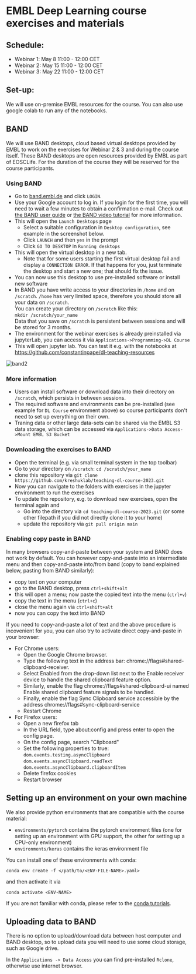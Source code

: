 # EMBL Deep Learning course exercises and materials

## Schedule:

- Webinar 1: May 8 11:00 - 12:00 CET  
- Webinar 2: May 15 11:00 - 12:00 CET  
- Webinar 3: May 22 11:00 - 12:00 CET  

## Set-up:

We will use on-premise EMBL resources for the course. You can also use google colab to run any of the notebooks.

## BAND

We will use BAND desktops, cloud based virtual desktops provided by EMBL to work on the exercises for Webinar 2 & 3 and during the course itself. 
These BAND desktops are open resources provided by EMBL as part of EOSCLife. For the duration of the course they will be reserved for the course participants.

### Using BAND

- Go to [band.embl.de](https://band.embl.de/#/eosc-landingpage) and click `LOGIN`.
- Use your Google account to log in. If you login for the first time, you will need to wait a few minutes to obtain a confirmation e-mail. Check out [the BAND user guide](https://docs.google.com/document/d/1TZBUsNIciGMH_g4aFj2Lu_upISxh5TV9FBMrvNDWmc8/edit) or [the BAND video tutorial](https://drive.google.com/file/d/11pbF70auGyWF-1ir2XUGM8fgiY7ETxP8/view) for more information.
- This will open the `Launch Desktops` page
    - Select a suitable configuration in `Desktop configuration`, see example in the screenshot below.
    - Click `LAUNCH` and then `yes` in the prompt
    - Click `GO TO DESKTOP` in `Running desktops`
- This will open the virtual desktop in a new tab.
    - Note that for some users starting the first virtual desktop fail and display a `CONNECTION ERROR`. If that happens for you, just terminate the desktop and start a new one; that should fix the issue.  
- You can now use this desktop to use pre-installed software or install new software
- In BAND you have write access to your directories in `/home` and on `/scratch`. `/home` has very limited space, therefore you should store all your data on `/scratch`.  
You can create your directory on `/scratch` like this:  
`mkdir /scratch/your_name`  
Data that you save on `/scratch` is persistent between sessions and will be stored for 3 months.  
- The environment for the webinar exercises is already preinstalled via jupyterLab, you can access it via `Applications->Programming->DL Course`
- This will open jupyter lab. You can test it e.g. with the notebooks at https://github.com/constantinpape/dl-teaching-resources

![band2](https://user-images.githubusercontent.com/4263537/134918656-884239a9-2951-4adb-8fad-8c4c883a65ce.png)

### More information

- Users can install software or download data into their directory on `/scratch`, which persists in between sessions.
- The required software and environments can be pre-installed (see example for `DL Course` environment above) so course participants don't need to set up everything on their own.
- Traning data or other large data-sets can be shared via the EMBL S3 data storage, which can be accessed via `Applications->Data Access->Mount EMBL S3 Bucket`

### Downloading the exercises to BAND

- Open the terminal (e.g. via small terminal system in the top toolbar)
- Go to your directory on `/scratch`: `cd /scratch/your_name`
- clone this repository via `git clone https://github.com/kreshuklab/teaching-dl-course-2023.git`
- Now you can navigate to the folders with exercises in the jupyter environment to run the exercises
- To update the repository, e.g. to download new exercises, open the terminal again and
    - Go into the directory via `cd teaching-dl-course-2023.git` (or some other filepath if you did not directly clone it to your home)
    - update the repository via `git pull origin main`

### Enabling copy paste in BAND

In many browsers copy-and-paste between your system and BAND does not work by default. You can however copy-and-paste into an intermediate menu and then copy-and-paste into/from band (copy to band explained below, pasting from BAND similarly):
- copy text on your computer
- go to the BAND desktop, press `ctrl+shift+alt`
- this will open a menu; now paste the copied text into the menu (`ctrl+v`)
- copy the text in the menu (`ctrl+c`)
- close the menu again via `ctrl+shift+alt`
- now you can copy the text into BAND

If you need to copy-and-paste a lot of text and the above procedure is incovenient for you, you can also try to activate direct copy-and-paste in your browser:
- For Chrome users:
    - Open the Google Chrome browser.
    - Type the following text in the address bar: chrome://flags#shared-clipboard-receiver.
    - Select Enabled from the drop-down list next to the Enable receiver device to handle the shared clipboard feature option.
    - Similarly, enable the flag chrome://flags#shared-clipboard-ui named Enable shared clipboard feature signals to be handled.
    - Finally, enable the flag Sync Clipboard service accessible by the address chrome://flags#sync-clipboard-service
    - Restart Chrome
- For Firefox users:
    - Open a new firefox tab
    - In the URL field, type about:config and press enter to open the config page.
    - On the config page, search "Clipboard"
    - Set the following properties to true:  
    `dom.events.testing.asyncClipboard`  
    `dom.events.asyncClipboard.readText`  
    `dom.events.asyncClipboard.clipboardItem`  
    - Delete firefox cookies
    - Restart browser


## Setting up an environment on your own machine

We also provide python environments that are compatible with the course material:
- `environments/pytorch` contains the pytorch environment files (one for setting up an environment with GPU support, the other for setting up a CPU-only environment)
- `environments/keras` contains the keras environment file

You can install one of these environments with conda:
```
conda env create -f </path/to/<ENV-FILE-NAME>.yaml>
```
and then activate it via
```
conda activate <ENV-NAME>
```
If you are not familiar with conda, please refer to the [conda tutorials](https://docs.conda.io/projects/conda/en/latest/user-guide/getting-started.html).

## Uploading data to BAND

There is no option to upload/download data between host computer and BAND desktop, so to upload data you will need to use some cloud storage, such as Google drive.

In the `Applications -> Data Access` you can find pre-installed `Rclone`, otherwise use internet  browser.
